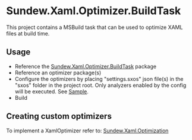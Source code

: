# Sundew.Xaml.Optimizer.BuildTask

This project contains a MSBuild task that can be used to optimize XAML files at build time.

## Usage
* Reference the [Sundew.Xaml.Optimizer.BuildTask](https://www.nuget.org/packages/Sundew.Xaml.Optimizer.BuildTask) package
* Reference an optimizer package(s)
* Configure the optimizers by placing "settings.sxos" json file(s) in the "sxos" folder in the project root. Only analyzers enabled by the config will be executed. See [Sample](https://github.com/sundews/Sundew.Xaml.Optimizers.Wpf/tree/master/Source/Sundew.Xaml.Optimizers.Wpf/content/Sundew.Xaml.Optimizers.sxos).
* Build

## Creating custom optimizers
To implement a XamlOptimizer refer to: [Sundew.Xaml.Optimization](https://github.com/sundews/Sundew.Xaml.Optimization)